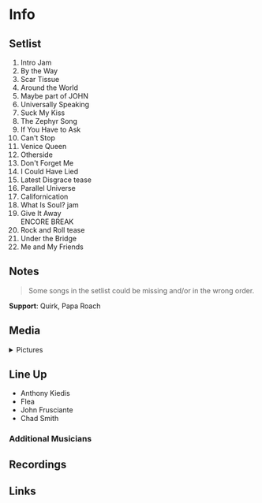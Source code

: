# Info

## Setlist

1. Intro Jam
2. By the Way
3. Scar Tissue
4. Around the World
5. Maybe part of JOHN
6. Universally Speaking
7. Suck My Kiss
8. The Zephyr Song
9. If You Have to Ask
10. Can't Stop
11. Venice Queen
12. Otherside
13. Don't Forget Me
14. I Could Have Lied
15. Latest Disgrace tease
16. Parallel Universe
17. Californication
18. What Is Soul? jam
19. Give It Away
<br> ENCORE BREAK
20. Rock and Roll tease
21. Under the Bridge
22. Me and My Friends

## Notes

> Some songs in the setlist could be missing and/or in the wrong order.

**Support**: Quirk, Papa Roach

## Media 

<details>
  <summary>Pictures</summary>
  <!--<img alt="Setlist" title="Setlist" src="_.jpg" height="200" />
  <img alt="Ticket" title="Ticket" src="_.jpg" height="200" />
  <img alt="Flyer" title="Flyer" src="_.jpg" height="200" />
  <img alt="Clipping" title="Clipping" src="_.jpg" height="200" />-->
</details>

## Line Up

* Anthony Kiedis
* Flea
* John Frusciante
* Chad Smith

### Additional Musicians

## Recordings

## Links
